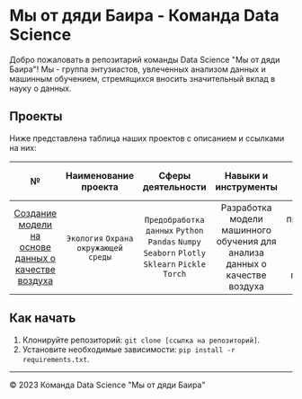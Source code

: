 # Мы от дяди Баира - Команда Data Science

Добро пожаловать в репозитарий команды Data Science "Мы от дяди Баира"! Мы - группа энтузиастов, увлеченных анализом данных и машинным обучением, стремящихся вносить значительный вклад в науку о данных.

## Проекты

Ниже представлена таблица наших проектов с описанием и ссылками на них:

| № | Наименование проекта|Сферы деятельности|Навыки и инструменты|Задачи проекта|Ключевые слова проекта|
|:-:|:-:|:-:|:-:|:-:|:-:|
|[Создание модели на основе данных о качестве воздуха](https://github.com/Bjorik23/mipt_datatons/tree/main/air_pollution_analysis)|`Экология` `Охрана окружающей среды`|`Предобработка данных` `Python` `Pandas` `Numpy` `Seaborn` `Plotly` `Sklearn` `Pickle` `Torch`|Разработка модели машинного обучения для анализа данных о качестве воздуха|предобработка, анализ, временные ряды, регрессия, предсказания|

## Как начать

1. Клонируйте репозиторий: `git clone [ссылка на репозиторий]`.
2. Установите необходимые зависимости: `pip install -r requirements.txt`.

---

© 2023 Команда Data Science "Мы от дяди Баира"
